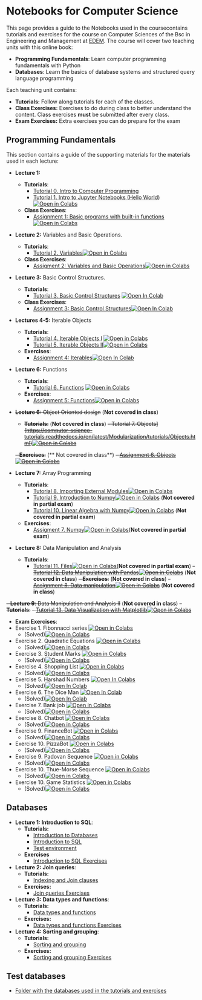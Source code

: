 # Notebooks for Computer Science
This page provides a guide to the Notebooks used in the coursecontains tutorials and exercises for the course on Computer Sciences of the Bsc in Engineering and Management at [EDEM](https://edem.es/). 
The course will cover two teaching units with this online book:
- **Programming Fundamentals**: Learn computer programming fundamentals with Python
- **Databases**: Learn the basics of database systems and structured query language programming

Each teaching unit contains:
- **Tutorials:** Follow along tutorials for each of the classes. 
- **Class Exercises:** Exercises to do during class to better understand the content. Class exercises **must** be submitted after every class.
- **Exam Exercises:** Extra exercises you can do prepare for the exam

## Programming Fundamentals <a name=programming></a> 

This section contains a guide of the supporting materials for the materials used in each lecture: 

- **Lecture 1:** 
  - **Tutorials**:
    - [Tutorial 0. Intro to Computer Programming](https://computer-science-tutorials.readthedocs.io/en/latest/Introduction/tutorials/Introduction%20to%20Computer%20Programming.html)
    - [Tutorial 1. Intro to Jupyter Notebooks (Hello World)](https://computer-science-tutorials.readthedocs.io/en/latest/Introduction/tutorials/Hello%20World.html)[![Open in Colabs](https://colab.research.google.com/assets/colab-badge.svg)](https://colab.research.google.com/github/ffraile/computer_science_tutorials/blob/main/source/Introduction/tutorials/Hello%20World.ipynb)
  - **Class Exercises**:
    - [Assignment 1: Basic programs with built-in functions](https://computer-science-tutorials.readthedocs.io/en/latest/Introduction/exercises/0.%20Hello%20world.html)[![Open in Colabs](https://colab.research.google.com/assets/colab-badge.svg)](https://colab.research.google.com/github/ffraile/computer_science_tutorials/blob/main/source/Introduction/exercises/0.%20Hello%20world.ipynb)
    
- **Lecture 2:** Variables and Basic Operations.
    - **Tutorials**:
      - [Tutorial 2. Variables](https://computer-science-tutorials.readthedocs.io/en/latest/Introduction/tutorials/Variables.html)[![Open in Colabs](https://colab.research.google.com/assets/colab-badge.svg)](https://colab.research.google.com/github/ffraile/computer_science_tutorials/blob/main/source/Introduction/tutorials/Variables.ipynb)
    - **Class Exercises**:
      - [Assigment 2: Variables and Basic Operations](https://computer-science-tutorials.readthedocs.io/en/latest/Introduction/exercises/1.%20Variables%20and%20Basic%20Operations.html)[![Open in Colabs](https://colab.research.google.com/assets/colab-badge.svg)](https://colab.research.google.com/github/ffraile/computer_science_tutorials/blob/main/source/Introduction/exercises/1.%20Variables%20and%20Basic%20Operations.ipynb)

- **Lecture 3:** Basic Control Structures.
    - **Tutorials**:
      - [Tutorial 3. Basic Control Structures](https://computer-science-tutorials.readthedocs.io/en/latest/Introduction/tutorials/Basic%20Control%20Structures.html) [![Open In Colab](https://colab.research.google.com/assets/colab-badge.svg)](https://colab.research.google.com/github/ffraile/computer_science_tutorials/blob/main/source/Introduction/tutorials/Basic%20Control%20Structures.ipynb)
    - **Class Exercises**:
      - [Assignment 3: Basic Control Structures](https://computer-science-tutorials.readthedocs.io/en/latest/Introduction/exercises/2.%20Basic%20Control%20Structures.html)[![Open In Colab](https://colab.research.google.com/assets/colab-badge.svg)](https://colab.research.google.com/github/ffraile/computer_science_tutorials/blob/main/source/Introduction/exercises/2.%20Basic%20Control%20Structures.ipynb)
      
- **Lectures 4-5:** Iterable Objects
  - **Tutorials**:
      - [Tutorial 4. Iterable Objects I](https://computer-science-tutorials.readthedocs.io/en/latest/Introduction/tutorials/Iterable%20Objects%20I.html) [![Open in Colabs](https://colab.research.google.com/assets/colab-badge.svg)](https://colab.research.google.com/github/ffraile/computer_science_tutorials/blob/main/source/Introduction/tutorials/Iterable%20Objects%20I.ipynb)
      - [Tutorial 5. Iterable Objects II](https://computer-science-tutorials.readthedocs.io/en/latest/Introduction/tutorials/Iterable%20Objects%20II.html)[![Open in Colabs](https://colab.research.google.com/assets/colab-badge.svg)](https://colab.research.google.com/github/ffraile/computer_science_tutorials/blob/main/source/Introduction/tutorials/Iterable%20Objects%20II.ipynb)
  - **Exercises**:
    - [Assignment 4: Iterables](https://computer-science-tutorials.readthedocs.io/en/latest/Introduction/exercises/3.%20Iterables.ipynb)[![Open In Colab](https://colab.research.google.com/assets/colab-badge.svg)](https://colab.research.google.com/github/ffraile/computer_science_tutorials/blob/main/source/Introduction/exercises/3.%20Iterables.ipynb)

- **Lecture 6:** Functions
  - **Tutorials**:
      - [Tutorial 6. Functions](https://computer-science-tutorials.readthedocs.io/en/latest/Modularization/tutorials/Functions.html) [![Open in Colabs](https://colab.research.google.com/assets/colab-badge.svg)](https://colab.research.google.com/github/ffraile/computer_science_tutorials/blob/main/source/Modularization/tutorials/Functions.ipynb)
  - **Exercises**:
      - [Assignment 5: Functions](https://computer-science-tutorials.readthedocs.io/en/latest/Modularization/exercises/4.%20Functions.html)[![Open in Colabs](https://colab.research.google.com/assets/colab-badge.svg)](https://colab.research.google.com/github/ffraile/computer_science_tutorials/blob/main/source/Modularization/exercises/4.%20Functions.ipynb)

- ~~**Lecture 6:** Object Oriented design~~ (**Not covered in class**)
  - ~~**Tutorials**:~~ (**Not covered in class**)
      ~~- Tutorial 7. Objects](https://computer-science-tutorials.readthedocs.io/en/latest/Modularization/tutorials/Objects.html)[![Open in Colabs](https://colab.research.google.com/assets/colab-badge.svg)](https://colab.research.google.com/github/ffraile/computer_science_tutorials/blob/main/source/Introduction/tutorials/Objects.ipynb)~~
      
  ~~- **Exercises**:~~ (** Not covered in class**)
    ~~- [Assignment 6. Objects](https://computer-science-tutorials.readthedocs.io/en/latest/Modularization/exercises/5.%20Objects.html)[![Open in Colabs](https://colab.research.google.com/assets/colab-badge.svg)](https://colab.research.google.com/github/ffraile/computer_science_tutorials/blob/main/source/Modularization/exercises/5.%20Objects.ipynb)~~

- **Lecture 7:** Array Programming
  - **Tutorials**:
      - [Tutorial 8. Importing External Modules](https://computer-science-tutorials.readthedocs.io/en/latest/Modularization/tutorials/Modules.html)[![Open in Colabs](https://colab.research.google.com/assets/colab-badge.svg)](https://colab.research.google.com/github/ffraile/computer_science_tutorials/blob/main/source/Modularization/tutorials/Modules.ipynb)
      - [Tutorial 9. Introduction to Numpy](https://computer-science-tutorials.readthedocs.io/en/latest/Applied%20Mathematics/tutorials/Numpy%20tutorial.html)[![Open in Colabs](https://colab.research.google.com/assets/colab-badge.svg)](https://colab.research.google.com/github/ffraile/computer_science_tutorials/blob/main/source/Applied%20Mathematics/tutorials/Numpy%20tutorial.ipynb) (**Not covered in partial exam**)
      - [Tutorial 10. Linear Algebra with Numpy](https://computer-science-tutorials.readthedocs.io/en/latest/Applied%20Mathematics/tutorials/Linear%20Algebra%20with%20Numpy.html)[![Open in Colabs](https://colab.research.google.com/assets/colab-badge.svg)](https://colab.research.google.com/github/ffraile/computer_science_tutorials/blob/main/source/Applied%20Mathematics/tutorials/Linear%20Algebra%20with%20Numpy.ipynb) (**Not covered in partial exam**)
  - **Exercises**:
    - [Assigment 7. Numpy](https://computer-science-tutorials.readthedocs.io/en/latest/Applied%20Mathematics/exercises/Numpy%20arrays.html)[![Open in Colabs](https://colab.research.google.com/assets/colab-badge.svg)](https://colab.research.google.com/github/ffraile/computer_science_tutorials/blob/main/source/Applied%20Mathematics/exercises/Numpy%20arrays.ipynb)(**Not covered in partial exam**)
- **Lecture 8:** Data Manipulation and Analysis
  - **Tutorials**:
    - [Tutorial 11. Files](https://computer-science-tutorials.readthedocs.io/en/latest/Data%20Manipulation/tutorials/Files.html)[![Open in Colabs](https://colab.research.google.com/assets/colab-badge.svg)](https://colab.research.google.com/github/ffraile/computer_science_tutorials/blob/main/source/Data%20Manipulation/tutorials/Files.ipynb)(**Not covered in partial exam**)
    ~~- [Tutorial 12. Data Manipulation with Pandas](https://computer-science-tutorials.readthedocs.io/en/latest/Data%20Manipulation/tutorials/Pandas%20tutorial.html)[![Open in Colabs](https://colab.research.google.com/assets/colab-badge.svg)](https://colab.research.google.com/github/ffraile/computer_science_tutorials/blob/main/source/Data%20Manipulation/tutorials/Pandas%20tutorial.ipynb)~~ (**Not covered in class**)
  ~~- **Exercises**:~~ (**Not covered in class**)
    ~~- [Assignment 8. Data manipulation](https://computer-science-tutorials.readthedocs.io/en/latest/Data%20Manipulation/exercises/Pandas%20Dataframes.html)[![Open in Colabs](https://colab.research.google.com/assets/colab-badge.svg)](https://colab.research.google.com/github/ffraile/computer_science_tutorials/blob/main/source/Data%20Manipulation/exercises/Pandas%20Dataframes.ipynb)~~ (**Not covered in class**)

~~- **Lecture 9**: Data Manipulation and Analysis II~~ (**Not covered in class**)
  ~~- **Tutorials**:~~
    ~~- [Tutorial 13. Data Visualization with Matplotlib](https://computer-science-tutorials.readthedocs.io/en/latest/Data%20Manipulation/tutorials/Matplotlib%20tutorial.html)[![Open in Colabs](https://colab.research.google.com/assets/colab-badge.svg)](https://colab.research.google.com/github/ffraile/computer_science_tutorials/blob/main/source/Data%20Manipulation/tutorials/Matplotlib%20tutorial.ipynb)~~

- **Exam Exercises**:
- Exercise 1. Fibonnacci series [![Open in Colabs](https://colab.research.google.com/assets/colab-badge.svg)](https://colab.research.google.com/github/ffraile/computer_science_tutorials/blob/main/source/Extra%20Exercises/Ex1.%20Fibonacci.ipynb)
  - (Solved)[![Open in Colabs](https://colab.research.google.com/assets/colab-badge.svg)](https://colab.research.google.com/github/ffraile/computer_science_tutorials/blob/main/source/Extra%20Exercises/Ex1.%20Fibonacci%20(SOL).ipynb)
- Exercise 2. Quadratic Equations [![Open in Colabs](https://colab.research.google.com/assets/colab-badge.svg)](https://colab.research.google.com/github/ffraile/computer_science_tutorials/blob/main/source/Extra%20Exercises/Ex2.%20Quadratic.ipynb)
  - (Solved)[![Open in Colabs](https://colab.research.google.com/assets/colab-badge.svg)](https://colab.research.google.com/github/ffraile/computer_science_tutorials/blob/main/source/Extra%20Exercises/Ex2.%20Quadratic%20(SOL).ipynb)
- Exercise 3. Student Marks [![Open in Colabs](https://colab.research.google.com/assets/colab-badge.svg)](https://colab.research.google.com/github/ffraile/computer_science_tutorials/blob/main/source/Extra%20Exercises/Ex3.%20Student%20Marks.ipynb)
  - (Solved)[![Open in Colabs](https://colab.research.google.com/assets/colab-badge.svg)](https://colab.research.google.com/github/ffraile/computer_science_tutorials/blob/main/source/Extra%20Exercises/Ex3.%20Student%20Marks%20(SOL).ipynb)
- Exercise 4. Shopping List [![Open in Colabs](https://colab.research.google.com/assets/colab-badge.svg)](https://colab.research.google.com/github/ffraile/computer_science_tutorials/blob/main/source/Extra%20Exercises/Ex4.%20Shopping%20List.ipynb)
  - (Solved)[![Open in Colabs](https://colab.research.google.com/assets/colab-badge.svg)](https://colab.research.google.com/github/ffraile/computer_science_tutorials/blob/main/source/Extra%20Exercises/Ex4.%20Shopping%20List%20(SOL).ipynb)
- Exercise 5. Harshad Numbers [![Open In Colabs](https://colab.research.google.com/assets/colab-badge.svg)](https://colab.research.google.com/github/ffraile/computer_science_tutorials/blob/main/source/Extra%20Exercises/Harshad%20Numbers.ipynb)
  - (Solved)[![Open In Colab](https://colab.research.google.com/assets/colab-badge.svg)](https://colab.research.google.com/github/ffraile/computer_science_tutorials/blob/main/source/Extra%20Exercises/Harshad%20Numbers%20(Solved).ipynb)
- Exercise 6. The Dice Man [![Open In Colab](https://colab.research.google.com/assets/colab-badge.svg)](https://colab.research.google.com/github/ffraile/computer_science_tutorials/blob/main/source/Extra%20Exercises/Dice%20Man.ipynb)
  - (Solved)[![Open In Colab](https://colab.research.google.com/assets/colab-badge.svg)](https://colab.research.google.com/github/ffraile/computer_science_tutorials/blob/main/source/Extra%20Exercises/Dice%20Man%20(Solved).ipynb)
- Exercise 7. Bank job [![Open in Colabs](https://colab.research.google.com/assets/colab-badge.svg)](https://colab.research.google.com/github/ffraile/computer_science_tutorials/blob/main/source/Extra%20Exercises/Ex5.%20Bank%20job.ipynb)
  - (Solved)[![Open in Colabs](https://colab.research.google.com/assets/colab-badge.svg)](https://colab.research.google.com/github/ffraile/computer_science_tutorials/blob/main/source/Extra%20Exercises/Ex5.%20Bank%20job%20(SOL).ipynb)
- Exercise 8. Chatbot [![Open in Colabs](https://colab.research.google.com/assets/colab-badge.svg)](https://colab.research.google.com/github/ffraile/computer_science_tutorials/blob/main/source/Extra%20Exercises/Ex6.%20Chatbot.ipynb)
  - (Solved)[![Open in Colabs](https://colab.research.google.com/assets/colab-badge.svg)](https://colab.research.google.com/github/ffraile/computer_science_tutorials/blob/main/source/Extra%20Exercises/Ex6.%20Chatbot%20(SOL).ipynb)
- Exercise 9. FinanceBot [![Open in Colabs](https://colab.research.google.com/assets/colab-badge.svg)](https://colab.research.google.com/github/ffraile/computer_science_tutorials/blob/main/source/Extra%20Exercises/Ex7.%20FinanceBot.ipynb)
  - (Solved)[![Open in Colabs](https://colab.research.google.com/assets/colab-badge.svg)](https://colab.research.google.com/github/ffraile/computer_science_tutorials/blob/main/source/Extra%20Exercises/Ex7.%20FinanceBot%20(SOL).ipynb)
- Exercise 10. PizzaBot [![Open in Colabs](https://colab.research.google.com/assets/colab-badge.svg)](https://colab.research.google.com/github/ffraile/computer_science_tutorials/blob/main/source/Extra%20Exercises/Ex8.%20PizzaBot.ipynb)
  - (Solved)[![Open in Colabs](https://colab.research.google.com/assets/colab-badge.svg)](https://colab.research.google.com/github/ffraile/computer_science_tutorials/blob/main/source/Extra%20Exercises/Ex8.%20PizzaBot%20(SOL).ipynb)
- Exercise 9. Padovan Sequence [![Open in Colabs](https://colab.research.google.com/assets/colab-badge.svg)](https://colab.research.google.com/github/ffraile/computer_science_tutorials/blob/main/source/Extra%20Exercises/Ex9.%20Padovan.ipynb)
  - (Solved)[![Open in Colabs](https://colab.research.google.com/assets/colab-badge.svg)](https://colab.research.google.com/github/ffraile/computer_science_tutorials/blob/main/source/Extra%20Exercises/Ex9.%20Padovan%20(SOL).ipynb)
- Exercise 10. Thue-Morse Sequence [![Open in Colabs](https://colab.research.google.com/assets/colab-badge.svg)](https://colab.research.google.com/github/ffraile/computer_science_tutorials/blob/main/source/Extra%20Exercises/Thue-Morse%20Sequence.ipynb)
  - (Solved)[![Open in Colabs](https://colab.research.google.com/assets/colab-badge.svg)](https://colab.research.google.com/github/ffraile/computer_science_tutorials/blob/main/source/Extra%20Exercises/Thue-Morse%20Sequence%20(Solved).ipynb)
- Exercise 10. Game Statistics [![Open in Colabs](https://colab.research.google.com/assets/colab-badge.svg)](https://colab.research.google.com/github/ffraile/computer_science_tutorials/blob/main/source/Extra%20Exercises/Ex10.%20Game%20Statistics.ipynb)
  - (Solved)[![Open in Colabs](https://colab.research.google.com/assets/colab-badge.svg)](https://colab.research.google.com/github/ffraile/computer_science_tutorials/blob/main/source/Extra%20Exercises/Ex10.%20Game%20Statistics%20(solved).ipynb)

## Databases <a name=databases></a> 
- **Lecture 1: Introduction to SQL**:
  - **Tutorials:**
    - [Introduction to Databases](https://computer-science-tutorials.readthedocs.io/en/latest/Databases/tutorials/Introduction%20to%20Databases.html)
    - [Introduction to SQL](https://computer-science-tutorials.readthedocs.io/en/latest/Databases/tutorials/1.%20Introduction%20to%20SQL.html)
    - [Test environment](https://computer-science-tutorials.readthedocs.io/en/latest/Databases/tutorials/0.%20Practice%20environment.html)
  - **Exercises**
    - [Introduction to SQL Exercises](https://computer-science-tutorials.readthedocs.io/en/latest/Databases/class%20exercises/1.%20Introduction%20to%20SQL.html)
- **Lecture 2: Join queries**:
  - **Tutorials:**
    - [Indexing and Join clauses](https://computer-science-tutorials.readthedocs.io/en/latest/Databases/tutorials/2.%20Indexing%20and%20Join%20clauses.html)
  - **Exercises:**
    - [Join queries Exercises](https://colab.research.google.com/github/ffraile/computer_science_tutorials/blob/main/source/Databases/class%20exercises/2.%20Indexing%20and%20Join%20Operations.ipynb)
- **Lecture 3: Data types and functions**:
  - **Tutorials:**
    - [Data types and functions](https://computer-science-tutorials.readthedocs.io/en/latest/Databases/tutorials/3.%20Data%20Type%20Functions.html)
  - **Exercises:**
    - [Data types and functions Exercises](https://github.com/ffraile/computer_science_tutorials/blob/main/source/Databases/class%20exercises/3.%20Functions.ipynb)
- **Lecture 4: Sorting and grouping**:
  - **Tutorials:**
    - [Sorting and grouping](https://computer-science-tutorials.readthedocs.io/en/latest/Databases/tutorials/4.%20Sorting%20and%20grouping.html)
  - **Exercises:**
    - [Sorting and grouping Exercises](https://github.com/ffraile/computer_science_tutorials/blob/main/source/Databases/class%20exercises/4.%20Sorting%20and%20grouping.ipynb)

## Test databases <a name=test_databases></a>
- [Folder with the databases used in the tutorials and exercises](https://github.com/ffraile/computer_science_tutorials/tree/main/source/Databases/test_databases)
